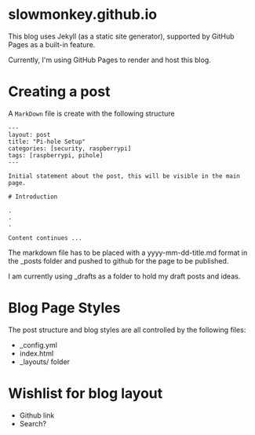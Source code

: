 # slowmonkey.github.io

This blog uses Jekyll (as a static site generator), supported by GitHub Pages as a built-in feature.

Currently, I'm using GitHub Pages to render and host this blog.

# Creating a post

A `MarkDown` file is create with the following structure

```
---
layout: post
title: "Pi-hole Setup"
categories: [security, raspberrypi]
tags: [raspberrypi, pihole]
---

Initial statement about the post, this will be visible in the main page.

# Introduction

.
.
.

Content continues ...
```

The markdown file has to be placed with a yyyy-mm-dd-title.md format in the _posts folder and pushed to github for the page to be published.

I am currently using _drafts as a folder to hold my draft posts and ideas.

# Blog Page Styles

The post structure and blog styles are all controlled by the following files:
- _config.yml
- index.html
- _layouts/ folder

# Wishlist for blog layout
- Github link
- Search?